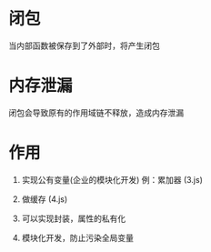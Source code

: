 # 闭包
当内部函数被保存到了外部时，将产生闭包


# 内存泄漏
闭包会导致原有的作用域链不释放，造成内存泄漏


# 作用
1. 实现公有变量(企业的模块化开发)
例：累加器 (3.js)

2. 做缓存  (4.js)

3. 可以实现封装，属性的私有化

4. 模块化开发，防止污染全局变量